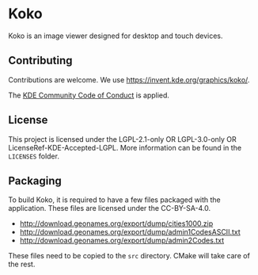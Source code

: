 <!--
SPDX-FileCopyrightText: 2020 Carl Schwan <carlschwan@kde.org>
SPDX-License-Identifier: CC0-1.0
-->
# Koko

Koko is an image viewer designed for desktop and touch devices.

## Contributing

Contributions are welcome. We use https://invent.kde.org/graphics/koko/.

The [KDE Community Code of Conduct](https://kde.org/code-of-conduct) is applied.

## License

This project is licensed under the LGPL-2.1-only OR LGPL-3.0-only OR
LicenseRef-KDE-Accepted-LGPL. More information can be found in the
`LICENSES` folder.

## Packaging

To build Koko, it is required to have a few files packaged with the
application. These files are licensed under the CC-BY-SA-4.0.

* http://download.geonames.org/export/dump/cities1000.zip
* http://download.geonames.org/export/dump/admin1CodesASCII.txt
* http://download.geonames.org/export/dump/admin2Codes.txt

These files need to be copied to the `src` directory. CMake will
take care of the rest.
